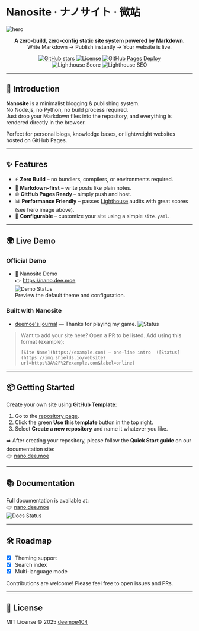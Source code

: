 # Nanosite · ナノサイト · 微站

![hero](assets/hero.jpeg)

<p align="center">
  <b>A zero-build, zero-config static site system powered by Markdown.</b><br/>
  Write Markdown → Publish instantly → Your website is live.
</p>

<p align="center">
  <a href="https://github.com/deemoe404/NanoSite/stargazers">
    <img src="https://img.shields.io/github/stars/deemoe404/NanoSite?style=social" alt="GitHub stars"/>
  </a>
  <a href="https://github.com/deemoe404/NanoSite/blob/main/LICENSE">
    <img src="https://img.shields.io/github/license/deemoe404/NanoSite" alt="License"/>
  </a>
  <a href="https://github.com/deemoe404/NanoSite/actions">
    <img src="https://img.shields.io/github/actions/workflow/status/deemoe404/NanoSite/deploy.yml?label=Pages%20Build" alt="GitHub Pages Deploy"/>
  </a>
  <br/>
  <img src="https://img.shields.io/badge/Lighthouse-Performance%2096%2B-brightgreen" alt="Lighthouse Score"/>
  <img src="https://img.shields.io/badge/Lighthouse-SEO%20100-blue" alt="Lighthouse SEO"/>
</p>

---

## 🚀 Introduction

**Nanosite** is a minimalist blogging & publishing system.  
No Node.js, no Python, no build process required.  
Just drop your Markdown files into the repository, and everything is rendered directly in the browser.  

Perfect for personal blogs, knowledge bases, or lightweight websites hosted on GitHub Pages.

---

## ✨ Features

- ⚡ **Zero Build** – no bundlers, compilers, or environments required.  
- 📝 **Markdown-first** – write posts like plain notes.  
- 🌐 **GitHub Pages Ready** – simply push and host.  
- 📊 **Performance Friendly** – passes [Lighthouse](https://developer.chrome.com/docs/lighthouse/overview/) audits with great scores (see hero image above).  
- 🎨 **Configurable** – customize your site using a simple `site.yaml`.  

---

## 🌍 Live Demo

### Official Demo
- 🚀 Nanosite Demo  
  👉 https://nano.dee.moe  
  ![Demo Status](https://img.shields.io/website?url=https%3A%2F%2Fnano.dee.moe&label=online)  
  Preview the default theme and configuration.

### Built with Nanosite
- [deemoe's journal](https://dee.moe) — Thanks for playing my game.  ![Status](https://img.shields.io/website?url=https%3A%2F%2Fdee.moe&label=online)

> Want to add your site here? Open a PR to be listed. Add using this format (example):
> ```
> [Site Name](https://example.com) — one-line intro  ![Status](https://img.shields.io/website?url=https%3A%2F%2Fexample.com&label=online)
> ```

---

## 📦 Getting Started

Create your own site using **GitHub Template**:

1. Go to the [repository page](https://github.com/deemoe404/NanoSite).  
2. Click the green **Use this template** button in the top right.  
3. Select **Create a new repository** and name it whatever you like.  

➡️ After creating your repository, please follow the **Quick Start guide** on our documentation site:  
👉 [nano.dee.moe](https://nano.dee.moe)

---

## 📚 Documentation

Full documentation is available at:  
👉 [nano.dee.moe](https://nano.dee.moe)  
![Docs Status](https://img.shields.io/website?url=https%3A%2F%2Fnano.dee.moe&label=online)

---

## 🛠 Roadmap

- [x] Theming support  
- [x] Search index  
- [x] Multi-language mode  

Contributions are welcome! Please feel free to open issues and PRs.

---

## 📜 License

MIT License © 2025 [deemoe404](https://github.com/deemoe404)  
